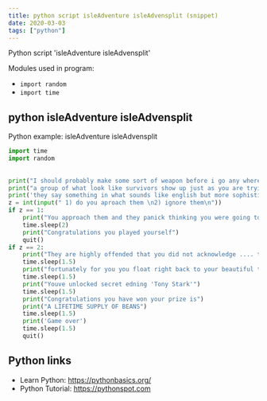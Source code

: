 ```yaml
---
title: python script isleAdventure isleAdvensplit (snippet)
date: 2020-03-03
tags: ["python"]
---
```

Python script 'isleAdventure isleAdvensplit'


Modules used in program: 
* `import random`
* `import time `

## python isleAdventure isleAdvensplit

Python example: isleAdventure isleAdvensplit

```python
import time 
import random
   
   
print("I should probably make some sort of weapon before i go any where")
print("a group of what look like survivors show up just as you are trying out you new weapon")
print('they say something in what sounds like english but more sophisticated')
z = int(input(" 1) do you aproach them \n2) ignore them\n"))
if z == 1:
    print("You approach them and they panick thinking you were going to attack them and whipp out there tree leaves and beat you to death ")
    time.sleep(2)
    print("Congratulations you played yourself")
    quit()
if z == 2:
    print("They are highly offended that you did not acknowledge .... they inevtable pick you up and put you in the water leaving you to float on to death")
    time.sleep(1.5)
    print("fortunately for you you float right back to your beautiful tony stark's glass house recreation ")
    time.sleep(1.5)
    print("Youve unlocked secret edning 'Tony Stark'")
    time.sleep(1.5)
    print("Congratulations you have won your prize is")
    print("A LIFETIME SUPPLY OF BEANS")
    time.sleep(1.5)
    print('Game over')
    time.sleep(1.5)
    quit()

```

## Python links

- Learn Python: https://pythonbasics.org/
- Python Tutorial: https://pythonspot.com
